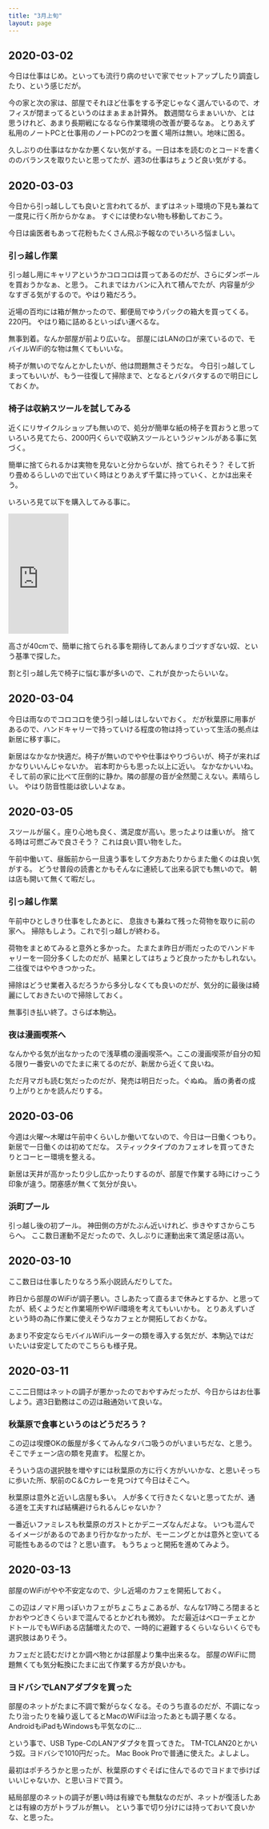 ```yaml
---
title: "3月上旬"
layout: page	
---
```


## 2020-03-02

今日は仕事はじめ。といっても流行り病のせいで家でセットアップしたり調査したり、という感じだが。

今の家と次の家は、部屋でそれほど仕事をする予定じゃなく選んでいるので、オフィスが閉まってるというのはまぁまぁ計算外。
数週間ならまぁいいか、とは思うけれど、あまり長期戦になるなら作業環境の改善が要るなぁ。
とりあえず私用のノートPCと仕事用のノートPCの2つを置く場所は無い。地味に困る。

久しぶりの仕事はなかなか悪くない気がする。一日は本を読むのとコードを書くののバランスを取りたいと思ってたが、週3の仕事はちょうど良い気がする。

## 2020-03-03

今日から引っ越ししても良いと言われてるが、まずはネット環境の下見も兼ねて一度見に行く所からかなぁ。
すぐには使わない物も移動しておこう。

今日は歯医者もあって花粉もたくさん飛ぶ予報なのでいろいろ悩ましい。

### 引っ越し作業

引っ越し用にキャリアというかコロコロは買ってあるのだが、さらにダンボールを買おうかなぁ、と思う。
これまではカバンに入れて積んでたが、内容量が少なすぎる気がするので。やはり箱だろう。

近場の百均には箱が無かったので、郵便局でゆうパックの箱大を買ってくる。220円。
やはり箱に詰めるといっぱい運べるな。

無事到着。なんか部屋が前より広いな。
部屋にはLANの口が来ているので、モバイルWiFi的な物は無くてもいいな。

椅子が無いのでなんとかしたいが、他は問題無さそうだな。
今日引っ越してしまってもいいが、もう一往復して掃除まで、となるとバタバタするので明日にしておくか。

### 椅子は収納スツールを試してみる

近くにリサイクルショップも無いので、処分が簡単な紙の椅子を買おうと思っていろいろ見てたら、2000円くらいで収納スツールというジャンルがある事に気づく。

簡単に捨てられるかは実物を見ないと分からないが、捨てられそう？
そして折り畳めるらしいので出ていく時はとりあえず千葉に持っていく、とかは出来そう。

いろいろ見て以下を購入してみる事に。

<iframe style="width:120px;height:240px;" marginwidth="0" marginheight="0" scrolling="no" frameborder="0" src="https://rcm-fe.amazon-adsystem.com/e/cm?ref=qf_sp_asin_til&t=karino203-22&m=amazon&o=9&p=8&l=as1&IS1=1&detail=1&asins=B08317XFT9&bc1=ffffff&lt1=_top&fc1=333333&lc1=0066c0&bg1=ffffff&f=ifr"> </iframe>

高さが40cmで、簡単に捨てられる事を期待してあんまりゴツすぎない奴、という基準で探した。

割と引っ越し先で椅子に悩む事が多いので、これが良かったらいいな。

## 2020-03-04

今日は雨なのでコロコロを使う引っ越しはしないでおく。
だが秋葉原に用事があるので、ハンドキャリーで持っていける程度の物は持っていって生活の拠点は新居に移す事に。

新居はなかなか快適だ。椅子が無いのでやや仕事はやりづらいが、椅子が来ればかなりいいんじゃないか。
岩本町からも思った以上に近い。
なかなかいいね。
そして前の家に比べて圧倒的に静か。隣の部屋の音が全然聞こえない。素晴らしい。
やはり防音性能は欲しいよなぁ。

## 2020-03-05

スツールが届く。座り心地も良く、満足度が高い。思ったよりは重いが。
捨てる時は可燃ごみで良さそう？
これは良い買い物をした。

午前中働いて、昼飯前から一旦違う事をして夕方あたりからまた働くのは良い気がする。
どうせ普段の読書とかもそんなに連続して出来る訳でも無いので。
朝は店も開いて無くて暇だし。

### 引っ越し作業

午前中ひとしきり仕事をしたあとに、
息抜きも兼ねて残った荷物を取りに前の家へ。
掃除もしよう。これで引っ越しが終わる。

荷物をまとめてみると意外と多かった。
たまたま昨日が雨だったのでハンドキャリーを一回分多くしたのだが、結果としてはちょうど良かったかもしれない。
二往復ではややきつかった。

掃除はどうせ業者入るだろうから多分しなくても良いのだが、気分的に最後は綺麗にしておきたいので掃除しておく。

無事引き払い終了。さらば本駒込。

### 夜は漫画喫茶へ

なんかやる気が出なかったので浅草橋の漫画喫茶へ。ここの漫画喫茶が自分の知る限り一番安いのでたまに来てるのだが、新居から近くて良いね。

ただ月マガも読む気だったのだが、発売は明日だった。ぐぬぬ。
盾の勇者の成り上がりとかを読んだりする。

## 2020-03-06

今週は火曜〜木曜は午前中くらいしか働いてないので、今日は一日働くつもり。
新居で一日働くのは初めてだな。
スティックタイプのカフェオレを買ってきたりとコーヒー環境を整える。

新居は天井が高かったり少し広かったりするのが、部屋で作業する時にけっこう印象が違う。閉塞感が無くて気分が良い。

### 浜町プール

引っ越し後の初プール。
神田側の方がたぶん近いけれど、歩きやすさからこちらへ。
ここ数日運動不足だったので、久しぶりに運動出来て満足感は高い。

## 2020-03-10

ここ数日は仕事したりなろう系小説読んだりしてた。

昨日から部屋のWiFiが調子悪い。さしあたって直るまで休みとするか、と思ってたが、続くようだと作業場所やWiFi環境を考えてもいいかも。
とりあえずいざという時の為に作業に使えそうなカフェとか開拓しておくかな。

あまり不安定ならモバイルWiFiルーターの類を導入する気だが、本駒込ではだいたいは安定してたのでこちらも様子見。

## 2020-03-11

ここ二日間はネットの調子が悪かったのでおやすみだったが、今日からはお仕事しよう。週3日勤務はこの辺は融通効いて良いな。

### 秋葉原で食事というのはどうだろう？

この辺は喫煙OKの飯屋が多くてみんなタバコ吸うのがいまいちだな、と思う。
そこでチェーン店の類を見直す。
松屋とか。

そういう店の選択肢を増やすには秋葉原の方に行く方がいいかな、と思いそっちに歩いた所、駅前のC＆Cカレーを見つけて今日はそこへ。

秋葉原は意外と近いし店屋も多い。
人が多くて行きたくないと思ってたが、通る道を工夫すれば結構避けられるんじゃないか？

一番近いファミレスも秋葉原のガストとかデニーズなんだよな。
いつも混んでるイメージがあるのであまり行かなかったが、モーニングとかは意外と空いてる可能性もあるのでは？と思い直す。
もうちょっと開拓を進めてみよう。

## 2020-03-13

部屋のWiFiがやや不安定なので、少し近場のカフェを開拓しておく。 

この辺はノマド用っぽいカフェがちょこちょこあるが、なんな17時ころ閉まるとかおやつどきくらいまで混んでるとかどれも微妙。
ただ最近はベローチェとかドトールでもWiFiある店舗増えたので、一時的に避難するくらいならいくらでも選択肢はありそう。

カフェだと読むだけとか調べ物とかは部屋より集中出来るな。
部屋のWiFiに問題無くても気分転換にたまに出て作業する方が良いかも。

### ヨドバシでLANアダプタを買った

部屋のネットがたまに不調で繋がらなくなる。そのうち直るのだが、不調になったり治ったりを繰り返してるとMacのWiFiは治ったあとも調子悪くなる。
AndroidもiPadもWindowsも平気なのに…

という事で、USB Type-CのLANアダプタを買ってきた。
TM-TCLAN20とかいう奴。ヨドバシで1010円だった。
Mac Book Proで普通に使えた。よしよし。

最初はポチろうかと思ったが、秋葉原のすぐそばに住んでるのでヨドまで歩けばいいじゃないか、と思いヨドで買う。

結局部屋のネットの調子が悪い時は有線でも無駄なのだが、ネットが復活したあとは有線の方がトラブルが無い。
という事で切り分けには持っておいて良いかな、と思った。

